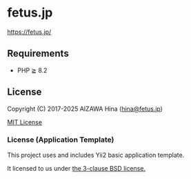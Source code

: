 fetus.jp
========

https://fetus.jp/

Requirements
------------

- PHP ≧ 8.2


License
-------

Copyright (C) 2017-2025 AIZAWA Hina (hina@fetus.jp)

[MIT License](./LICENSE)


### License (Application Template)

This project uses and includes Yii2 basic application template.

It licensed to us under [the 3-clause BSD license.](./webapp/yii-LICENSE.md)
